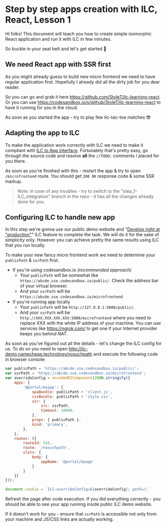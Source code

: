 # Step by step apps creation with ILC, React, Lesson 1

Hi folks! This document will teach you how to create simple isomorphic React application and run it with ILC in few minutes.

So buckle in your seat belt and let's get started 🚀

## We need React app with SSR first

As you might already guess to build new micro frontend we need to have regular application first. 
Hopefully I already did all the dirty job for you dear reader. 

So you can go and grab it here https://github.com/StyleT/ilc-learning-react.
Or you can use https://codesandbox.io/s/github/StyleT/ilc-learning-react to have it running for you in the cloud.

As soon as you started the app - try to play few tic-tac-toe matches 😎

## Adapting the app to ILC

To make the application work correctly with ILC we need to make it compliant with [ILC to App interface](https://namecheap.github.io/ilc-sdk/pages/Pages/ilc_app_interface.html).
Fortunately that's pretty easy, go through the source code and resolve **all** the `//TODO:` comments I placed for you there.

As soon as you're finished with this - restart the app & try to open `/microfrontend` route. 
You should get `200 OK` response code & some SSR markup.

> Note: in case of any troubles - try to switch to the "step_1-ILC_integration" branch in the repo - it has all the changes already done for you.

## Configuring ILC to handle new app

In this step we're gonna use our public demo website and "[Develop right at "production"](../../develop_at_production.md)"
ILC feature to complete the task. We will do it for the sake of simplicity only. 
However you can achieve pretty the same results using ILC that you run locally.

To make your new fancy micro frontend work we need to determine your `publicPath` & `ssrPath` first.

* If you're using codesandbox.io _(recommended approach)_
    * Your `publicPath` will be somewhat like `https://abcde.sse.codesandbox.io/public/`. 
    Check the address bar of your virtual browser.
    * And your `ssrPath` will be `https://abcde.sse.codesandbox.io/microfrontend`
* If you're running app locally
    * Your `publicPath` will be `http://127.0.0.1:5000/public/`. 
    * And your `ssrPath` will be `http://XXX.XXX.XXX.XXX:5000/microfrontend` where you need to replace XXX with the white IP address of your machine.
    You can use services like https://ngrok.com/ to get one if your Internet provider keeps you behind NAT.
    
As soon as you've figured out all the details - let's change the ILC config for us. 
To do so you need to open http://ilc-demo.namecheap.technology/nosuchpath and execute the following code in browser console:

```javascript
var publicPath = 'https://abcde.sse.codesandbox.io/public/';
var ssrPath = 'https://abcde.sse.codesandbox.io/microfrontend';
var overrideConfig = encodeURIComponent(JSON.stringify({
    apps: {
        '@portal/myapp': {
            spaBundle: publicPath + 'client.js',
            cssBundle: publicPath + 'style.css',
            ssr: {
                src: ssrPath,
                timeout: 10000,
            },
            props: { publicPath },
            kind: 'primary',
        },
    },
    routes: [{
        routeId: 555,
        route: '/nosuchpath',
        slots: {
            body: {
                appName: '@portal/myapp'
            }
        }
    }]
}));

document.cookie = `ILC-overrideConfig=${overrideConfig}; path=/;`
```

Refresh the page after code execution. If you did everything correctly - you should be able to see your app running inside 
public ILC demo website.

If it doesn't work for you - ensure that `ssrPath` is accessible not only from your machine and JS/CSS links are actually
working. 
